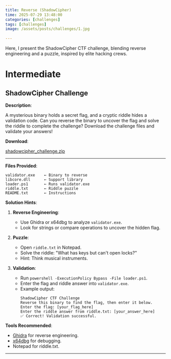 ```yaml
---
title: Reverse (ShadowCipher)
time: 2025-07-29 13:48:00
categories: [challenges]
tags: [challenges]
image: /assets/posts/challenges/1.jpg
 
---
```

 
 Here, I present the ShadowCipher CTF challenge, blending reverse engineering and a puzzle, inspired by elite hacking crews.
 
 # Intermediate
 
 ## ShadowCipher Challenge
 
 **Description**:
 
 A mysterious binary holds a secret flag, and a cryptic riddle hides a validation code. Can you reverse the binary to uncover the flag and solve the riddle to complete the challenge? Download the challenge files and validate your answers!
 
 **Download**:
 
 [shadowcipher_challenge.zip](https://mega.nz/file/9NggCYyJ#c3YyjfukG27WVx7uvC760_THdj7-BGbKHgQ98OVVs4g)
 
 ---
 
 **Files Provided**:
 
 ```
 validator.exe    ← Binary to reverse
 libcore.dll      ← Support library
 loader.ps1       ← Runs validator.exe
 riddle.txt       ← Riddle puzzle
 README.txt       ← Instructions
 ```
 
 **Solution Hints**:
 
 1. **Reverse Engineering**:
    - Use Ghidra or x64dbg to analyze `validator.exe`.
    - Look for strings or compare operations to uncover the hidden flag.
 
 2. **Puzzle**:
    - Open `riddle.txt` in Notepad.
    - Solve the riddle: "What has keys but can't open locks?"
    - Hint: Think musical instruments.
 
 3. **Validation**:
    - Run `powershell -ExecutionPolicy Bypass -File loader.ps1`.
    - Enter the flag and riddle answer into `validator.exe`.
    - Example output:
      ```
      ShadowCipher CTF Challenge
      Reverse this binary to find the flag, then enter it below.
      Enter the flag: [your_flag_here]
      Enter the riddle answer from riddle.txt: [your_answer_here]
      ✅ Correct! Validation successful.
      ```
 
 **Tools Recommended**:
 
 - [Ghidra](https://ghidra-sre.org/) for reverse engineering.
 - [x64dbg](https://x64dbg.com/) for debugging.
 - Notepad for riddle.txt.
 
 ---
